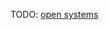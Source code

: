 TODO: [open systems](https://en.wikipedia.org/wiki/Thermodynamic_system#Open_system "Thermodynamic system")
